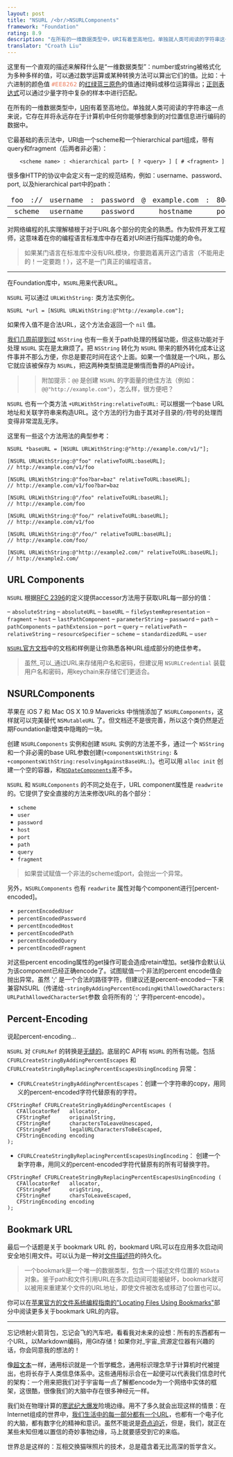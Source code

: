 ```yaml
---
layout: post
title: "NSURL /<br/>NSURLComponents"
framework: "Foundation"
rating: 8.9
description: "在所有的一维数据类型中，URI有着至高地位。单独就人类可阅读的字符串这一点来说，它存在并将永远存在于计算机中任何你能够想象到的对位置信息进行编码的数据中。"
translator: "Croath Liu"
---
```


这里有一个直观的描述来解释什么是“一维数据类型”：number或string被格式化为多种多样的值，可以通过数学运算或某种转换方法可以算出它们的值。比如：十六进制的颜色值 <tt style="color: #EE8262;">#EE8262</tt> 的[红绿蓝三原色](http://en.wikipedia.org/wiki/Web_colors)的值通过掩码或移位运算得出；[正则表达式](http://en.wikipedia.org/wiki/Regular_expression)可以通过少量字符中复杂的样本中进行匹配。

在所有的一维数据类型中，[URI](http://en.wikipedia.org/wiki/URI_scheme)有着至高地位。单独就人类可阅读的字符串这一点来说，它存在并将永远存在于计算机中任何你能够想象到的对位置信息进行编码的数据中。

它最基础的表示法中，URI由一个scheme和一个hierarchical part组成，带有query和fragment（后两者非必需）：

        <scheme name> : <hierarchical part> [ ? <query> ] [ # <fragment> ]

很多像HTTP的协议中会定义有一定的规范结构，例如：username、password、port, 以及hierarchical part中的path：

<table style="font-family:Menlo,monospace;">
    <thead>
        <tr>
            <td>foo</td>
            <td>://</td>
            <td>username</td>
            <td>:</td>
            <td>password</td>
            <td>@</td>
            <td>example.com</td>
            <td>:</td>
            <td>8042</td>
            <td>/over/there/index</td>
            <td>.</td>
            <td>dtb</td>
            <td>?</td>
            <td>type=animal&amp;name=narwhal</td>
            <td>#</td>
            <td>nose</td>
        </tr>
    </thead>
    <tbody>
        <tr style="text-align:center">
            <td colspan="2">scheme</td>
            <td>username</td>
            <td></td>
            <td>password</td>
            <td></td>
            <td>hostname</td>
            <td></td>
            <td>port</td>
            <td>path</td>
            <td></td>
            <td>extension</td>
            <td></td>
            <td>query</td>
            <td></td>
            <td>fragment</td>
        </tr>
    </tbody>
</table>

对网络编程的扎实理解植根于对于URL各个部分的完全的熟悉。作为软件开发工程师，这意味着在你的编程语言标准库中存在着对URI进行指挥功能的命令。

> 如果某门语言在标准库中没有URL模块，你要跑着离开这门语言（不能用走的！一定要跑！），这不是一门真正的编程语言。

* * *

在Foundation库中，`NSURL`用来代表URL。

`NSURL` 可以通过 `URLWithString:` 类方法实例化。

~~~{objective-c}
NSURL *url = [NSURL URLWithString:@"http://example.com"];
~~~

如果传入值不是合法URL，这个方法会返回一个 `nil` 值。

[我们几周前提到过](http://nshipster.cn/nstemporarydirectory/) `NSString` 也有一些关于path处理的残留功能，但这些功能对于处理 `NSURL` 实在是太麻烦了。把 `NSString` 转化为 `NSURL` 带来的额外转化成本让这件事并不那么方便，你总是要花时间在这个上面。如果一个值就是一个URL，那么它就应该被保存为 `NSURL`，把这两种类型搞混是懒惰而鲁莽的API设计。

>>附加提示：`@@` 是创建 `NSURL` 的字面量的绝佳方法（例如：`@@"http://example.com"`），怎么样，很方便吧？

`NSURL` 也有一个类方法 `+URLWithString:relativeToURL:` 可以根据一个base URL地址和关联字符串来构造URL。这个方法的行为由于其对子目录的`/`符号的处理而变得非常混乱无序。

这里有一些这个方法用法的典型参考：

~~~{objective-c}
NSURL *baseURL = [NSURL URLWithString:@"http://example.com/v1/"];

[NSURL URLWithString:@"foo" relativeToURL:baseURL];
// http://example.com/v1/foo

[NSURL URLWithString:@"foo?bar=baz" relativeToURL:baseURL];
// http://example.com/v1/foo?bar=baz

[NSURL URLWithString:@"/foo" relativeToURL:baseURL];
// http://example.com/foo

[NSURL URLWithString:@"foo/" relativeToURL:baseURL];
// http://example.com/v1/foo

[NSURL URLWithString:@"/foo/" relativeToURL:baseURL];
// http://example.com/foo/

[NSURL URLWithString:@"http://example2.com/" relativeToURL:baseURL];
// http://example2.com/
~~~

## URL Components

`NSURL` 根据[RFC 2396](http://www.ietf.org/rfc/rfc2396.txt)的定义提供accessor方法用于获取URL每一部分的值：

– `absoluteString`
– `absoluteURL`
– `baseURL`
– `fileSystemRepresentation`
– `fragment`
– `host`
– `lastPathComponent`
– `parameterString`
– `password`
– `path`
– `pathComponents`
– `pathExtension`
– `port`
– `query`
– `relativePath`
– `relativeString`
– `resourceSpecifier`
– `scheme`
– `standardizedURL`
– `user`

[`NSURL`官方文档](https://developer.apple.com/library/mac/documentation/Cocoa/Reference/Foundation/Classes/NSURL_Class/Reference/Reference.html)中的文档和样例是让你熟悉各种URL组成部分的绝佳参考。

> 虽然_可以_通过URL来存储用户名和密码，但建议用 `NSURLCredential` 装载用户名和密码，用keychain来存储它们更适合。

## NSURLComponents

苹果在 iOS 7 和 Mac OS X 10.9 Mavericks 中悄悄添加了 `NSURLComponents`，这样就可以完美替代 `NSMutableURL` 了。但文档还不是很完善，所以这个类仍然是近期Foundation新增类中隐晦的一块。

创建 `NSURLComponents` 实例和创建 `NSURL` 实例的方法差不多，通过一个 `NSString` 和一个非必需的base URL参数创建(`+componentsWithString:` & `+componentsWithString:resolvingAgainstBaseURL:`)。也可以用 `alloc init` 创建一个空的容器，和[`NSDateComponents`](http://nshipster.com/nsdatecomponents/)差不多。

`NSURL` 和 `NSURLComponents` 的不同之处在于，URL component属性是 `readwrite` 的。它提供了安全直接的方法来修改URL的各个部分：

- `scheme`
- `user`
- `password`
- `host`
- `port`
- `path`
- `query`
- `fragment`

> 如果尝试赋值一个非法的scheme或port，会抛出一个异常。

另外，`NSURLComponents` 也有 `readwrite` 属性对每个component进行[percent-encoded]。

- `percentEncodedUser`
- `percentEncodedPassword`
- `percentEncodedHost`
- `percentEncodedPath`
- `percentEncodedQuery`
- `percentEncodedFragment`

对这些percent encoding属性的get操作可能会造成retain增加。set操作会默认认为该component已经正确encode了。试图赋值一个非法的percent encode值会抛出异常。虽然 ';' 是一个合法的路径字符，但建议还是percent-encoded一下来兼容NSURL（传递给`-stringByAddingPercentEncodingWithAllowedCharacters:` `URLPathAllowedCharacterSet`参数 会将所有的 ';' 字符percent-encode）。

## Percent-Encoding

说起percent-encoding...

`NSURL` 对 `CFURLRef` 的转换是[无缝的](https://developer.apple.com/library/ios/documentation/CoreFoundation/Conceptual/CFDesignConcepts/Articles/tollFreeBridgedTypes.html)。底层的C API有 `NSURL` 的所有功能。包括 `CFURLCreateStringByAddingPercentEscapes` 和 `CFURLCreateStringByReplacingPercentEscapesUsingEncoding` 异常：

- `CFURLCreateStringByAddingPercentEscapes`：创建一个字符串的copy，用同义的percent-encoded字符代替原有的字符。

~~~{objective-c}
CFStringRef CFURLCreateStringByAddingPercentEscapes (
   CFAllocatorRef   allocator,
   CFStringRef      originalString,
   CFStringRef      charactersToLeaveUnescaped,
   CFStringRef      legalURLCharactersToBeEscaped,
   CFStringEncoding encoding
);
~~~

- `CFURLCreateStringByReplacingPercentEscapesUsingEncoding`： 创建一个新字符串，用同义的percent-encoded字符代替原有的所有可替换字符。

~~~{objective-c}
CFStringRef CFURLCreateStringByReplacingPercentEscapesUsingEncoding (
   CFAllocatorRef   allocator,
   CFStringRef      origString,
   CFStringRef      charsToLeaveEscaped,
   CFStringEncoding encoding
);
~~~

## Bookmark URL

最后一个话题是关于 bookmark URL 的，bookmard URL可以在应用多次启动间安全地引用文件。可以认为是一种对[文件描述符](http://en.wikipedia.org/wiki/File_descriptor)的持久化。

> 一个bookmark是一个唯一的数据类型，包含一个描述文件位置的 `NSData` 对象。鉴于path和文件引用URL在多次启动间可能被破坏，bookmark就可以被用来重建某个文件的URL地址，即使文件被改名或移动了位置也可以。

你可以在[苹果官方的文件系统编程指南的"Locating Files Using Bookmarks"](https://developer.apple.com/library/ios/documentation/FileManagement/Conceptual/FileSystemProgrammingGuide/AccessingFilesandDirectories/AccessingFilesandDirectories.html)部分中阅读更多关于bookmark URL的内容。


* * *

忘记喷射火箭背包，忘记会飞的汽车吧，看看我对未来的设想：所有的东西都有一个URL，以Markdown编码，用Git存储！如果你对_宇宙_资源定位器有兴趣的话，你会同意我的想法的！

像[超文本](http://en.wikipedia.org/wiki/Hypertext)一样，通用标识就是一个哲学概念，通用标识理念早于计算机时代被提出，也将长存于人类信息体系中。这些通用标示合在一起便可以代表我们信息时代的架构：一个用来把我们对于宇宙每一点了解都encode为一个网络中实体的框架，这很酷，很像我们的大脑中存在很多神经元一样。

我们处在物理计算的[寒武纪大爆发](http://en.wikipedia.org/wiki/Cambrian_explosion)险境边缘。用不了多久就会出现这样的情景：在Internet组成的世界中，[我们生活中的每一部分都有一个URL](http://en.wikipedia.org/wiki/IPv6#Larger_address_space)，也都有一个电子化的大脑，都有数字化的精神和意识。虽然不能说是[奇点迫近](http://en.wikipedia.org/wiki/The_Singularity_Is_Near)，但是，我们，就正在某些未知但难以置信的奇妙事物边缘，马上就要感受到它的来临。

世界总是这样的：互相交换猫咪照片的技术，总是蕴含着无比高深的哲学含义。
